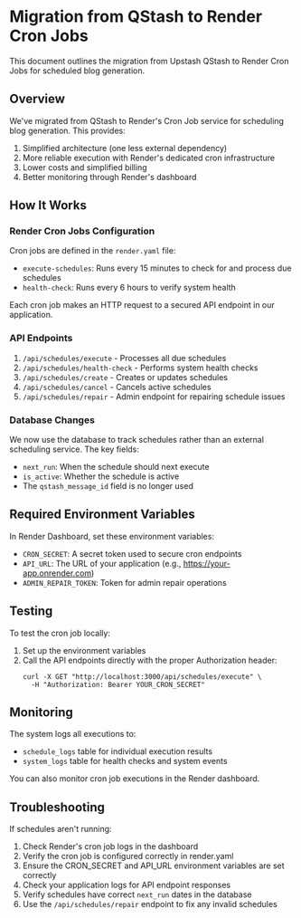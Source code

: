 # Migration from QStash to Render Cron Jobs

This document outlines the migration from Upstash QStash to Render Cron Jobs for scheduled blog generation.

## Overview

We've migrated from QStash to Render's Cron Job service for scheduling blog generation. This provides:

1. Simplified architecture (one less external dependency)
2. More reliable execution with Render's dedicated cron infrastructure
3. Lower costs and simplified billing
4. Better monitoring through Render's dashboard

## How It Works

### Render Cron Jobs Configuration

Cron jobs are defined in the `render.yaml` file:
- `execute-schedules`: Runs every 15 minutes to check for and process due schedules
- `health-check`: Runs every 6 hours to verify system health

Each cron job makes an HTTP request to a secured API endpoint in our application.

### API Endpoints

1. `/api/schedules/execute` - Processes all due schedules
2. `/api/schedules/health-check` - Performs system health checks
3. `/api/schedules/create` - Creates or updates schedules
4. `/api/schedules/cancel` - Cancels active schedules
5. `/api/schedules/repair` - Admin endpoint for repairing schedule issues

### Database Changes

We now use the database to track schedules rather than an external scheduling service. The key fields:
- `next_run`: When the schedule should next execute
- `is_active`: Whether the schedule is active
- The `qstash_message_id` field is no longer used

## Required Environment Variables

In Render Dashboard, set these environment variables:
- `CRON_SECRET`: A secret token used to secure cron endpoints
- `API_URL`: The URL of your application (e.g., https://your-app.onrender.com)
- `ADMIN_REPAIR_TOKEN`: Token for admin repair operations

## Testing

To test the cron job locally:

1. Set up the environment variables
2. Call the API endpoints directly with the proper Authorization header:
   ```
   curl -X GET "http://localhost:3000/api/schedules/execute" \
     -H "Authorization: Bearer YOUR_CRON_SECRET"
   ```

## Monitoring

The system logs all executions to:
- `schedule_logs` table for individual execution results
- `system_logs` table for health checks and system events

You can also monitor cron job executions in the Render dashboard.

## Troubleshooting

If schedules aren't running:

1. Check Render's cron job logs in the dashboard
2. Verify the cron job is configured correctly in render.yaml
3. Ensure the CRON_SECRET and API_URL environment variables are set correctly
4. Check your application logs for API endpoint responses
5. Verify schedules have correct `next_run` dates in the database
6. Use the `/api/schedules/repair` endpoint to fix any invalid schedules
